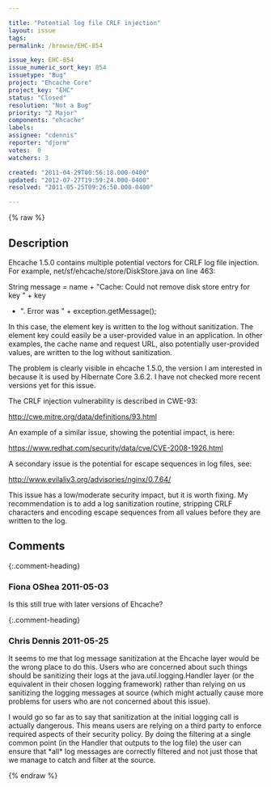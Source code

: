 ```yaml
---

title: "Potential log file CRLF injection"
layout: issue
tags: 
permalink: /browse/EHC-854

issue_key: EHC-854
issue_numeric_sort_key: 854
issuetype: "Bug"
project: "Ehcache Core"
project_key: "EHC"
status: "Closed"
resolution: "Not a Bug"
priority: "2 Major"
components: "ehcache"
labels: 
assignee: "cdennis"
reporter: "djorm"
votes:  0
watchers: 3

created: "2011-04-29T00:56:18.000-0400"
updated: "2012-07-27T19:59:24.000-0400"
resolved: "2011-05-25T09:26:50.000-0400"

---
```




{% raw %}



## Description

<div markdown="1" class="description">

Ehcache 1.5.0 contains multiple potential vectors for CRLF log file injection. For example, net/sf/ehcache/store/DiskStore.java on line 463:

String message = name + "Cache: Could not remove disk store entry for key " + key
   + ". Error was " + exception.getMessage();

In this case, the element key is written to the log without sanitization. The element key could easily be a user-provided value in an application. In other examples, the cache name and request URL, also potentially user-provided values, are written to the log without sanitization.

The problem is clearly visible in ehcache 1.5.0, the version I am interested in because it is used by Hibernate Core 3.6.2. I have not checked more recent versions yet for this issue.

The CRLF injection vulnerability is described in CWE-93:

http://cwe.mitre.org/data/definitions/93.html

An example of a similar issue, showing the potential impact, is here:

https://www.redhat.com/security/data/cve/CVE-2008-1926.html

A secondary issue is the potential for escape sequences in log files, see:

http://www.evilaliv3.org/advisories/nginx/0.7.64/

This issue has a low/moderate security impact, but it is worth fixing. My recommendation is to add a log sanitization routine, stripping CRLF characters and encoding escape sequences from all values before they are written to the log.

</div>

## Comments


{:.comment-heading}
### **Fiona OShea** <span class="date">2011-05-03</span>

<div markdown="1" class="comment">

Is this still true with later versions of Ehcache?

</div>


{:.comment-heading}
### **Chris Dennis** <span class="date">2011-05-25</span>

<div markdown="1" class="comment">

It seems to me that log message sanitization at the Ehcache layer would be the wrong place to do this.  Users who are concerned about such things should be sanitizing their logs at the java.util.logging.Handler layer (or the equivalent in their chosen logging framework) rather than relying on us sanitizing the logging messages at source (which might actually cause more problems for users who are not concerned about this issue).

I would go so far as to say that sanitization at the initial logging call is actually dangerous.  This means users are relying on a third party to enforce required aspects of their security policy.  By doing the filtering at a single common point (in the Handler that outputs to the log file) the user can ensure that \*all\* log messages are correctly filtered and not just those that we manage to catch and filter at the source.

</div>



{% endraw %}
